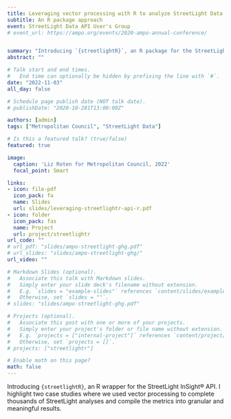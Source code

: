 ```yaml
---
title: Leveraging vector processing with R to analyze StreetLight Data
subtitle: An R package approach
event: StreetLight Data API User's Group
# event_url: https://ampo.org/events/2020-ampo-annual-conference/


summary: "Introducing `{streetlightR}`, an R package for the StreetLight InSight® API. I highlight two case studies where we used vector processsing to complete thousands of StreetLight analyses and compile the metrics into granular and meaningful results. "
abstract: ""

# Talk start and end times.
#   End time can optionally be hidden by prefixing the line with `#`.
date: "2022-11-03"
all_day: false

# Schedule page publish date (NOT talk date).
# publishDate: "2020-10-281T13:00:00Z"

authors: [admin]
tags: ["Metropolitan Council", "StreetLight Data"]

# Is this a featured talk? (true/false)
featured: true

image:
  caption: 'Liz Roten for Metropolitan Council, 2022'
  focal_point: Smart

links:
- icon: file-pdf
  icon_pack: fa
  name: Slides
  url: slides/leveraging-streetlightr-api-r.pdf
- icon: folder
  icon_pack: fas
  name: Project
  url: project/streetlightr
url_code: ""
# url_pdf: "slides/ampo-streetlight-ghg.pdf"
# url_slides: "slides/ampo-streetlight-ghg/"
url_video: ""

# Markdown Slides (optional).
#   Associate this talk with Markdown slides.
#   Simply enter your slide deck's filename without extension.
#   E.g. `slides = "example-slides"` references `content/slides/example-slides.md`.
#   Otherwise, set `slides = ""`.
# slides: "slides/ampo-streetlight-ghg.pdf"

# Projects (optional).
#   Associate this post with one or more of your projects.
#   Simply enter your project's folder or file name without extension.
#   E.g. `projects = ["internal-project"]` references `content/project/deep-learning/index.md`.
#   Otherwise, set `projects = []`.
# projects: ["streetlightr"]

# Enable math on this page?
math: false
---
```


Introducing `{streetlightR}`, an R wrapper for the StreetLight InSight® API. I highlight two case studies where we used vector processing to complete thousands of StreetLight analyses and compile the metrics into granular and meaningful results. 



